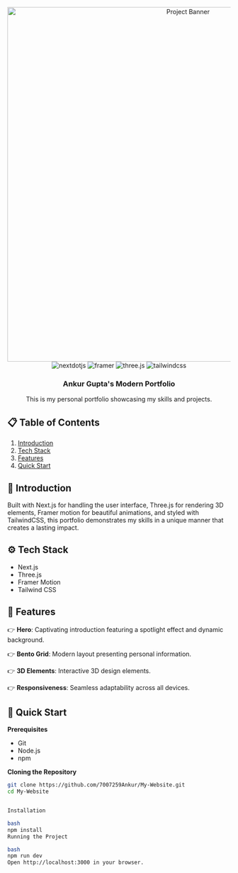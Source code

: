 <div align="center">
  <br />
    <a href="https://youtu.be/your-video-link" target="_blank">
      <img src="Port.jpg" alt="Project Banner" width="800">
    </a>
  <br />

  <div>
    <img src="https://img.shields.io/badge/-Next_JS-black?style=for-the-badge&logoColor=white&logo=nextdotjs&color=000000" alt="nextdotjs" />
    <img src="https://img.shields.io/badge/-Framer-black?style=for-the-badge&logoColor=white&logo=framer&color=0055FF" alt="framer" />
    <img src="https://img.shields.io/badge/-Three_JS-black?style=for-the-badge&logoColor=white&logo=threedotjs&color=000000" alt="three.js" />
    <img src="https://img.shields.io/badge/-Tailwind_CSS-black?style=for-the-badge&logoColor=white&logo=tailwindcss&color=06B6D4" alt="tailwindcss" />
  </div>

  <h3 align="center">Ankur Gupta's Modern Portfolio</h3>

   <div align="center">
     This is my personal portfolio showcasing my skills and projects.
    </div>
</div>

## 📋 Table of Contents

1. [Introduction](#introduction)
2. [Tech Stack](#tech-stack)
3. [Features](#features)
4. [Quick Start](#quick-start)

## 🤖 Introduction

Built with Next.js for handling the user interface, Three.js for rendering 3D elements, Framer motion for beautiful animations, and styled with TailwindCSS, this portfolio demonstrates my skills in a unique manner that creates a lasting impact.

## ⚙️ Tech Stack

- Next.js
- Three.js
- Framer Motion
- Tailwind CSS

## 🔋 Features

👉 **Hero**: Captivating introduction featuring a spotlight effect and dynamic background.

👉 **Bento Grid**: Modern layout presenting personal information.

👉 **3D Elements**: Interactive 3D design elements.

👉 **Responsiveness**: Seamless adaptability across all devices.

## 🤸 Quick Start

**Prerequisites**
- Git
- Node.js
- npm

**Cloning the Repository**
```bash
git clone https://github.com/7007259Ankur/My-Website.git
cd My-Website


Installation

bash
npm install
Running the Project

bash
npm run dev
Open http://localhost:3000 in your browser.


